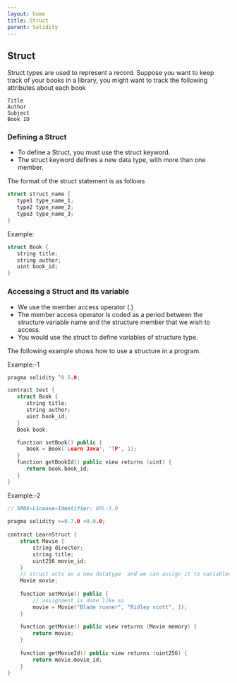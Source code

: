 ```yaml
---
layout: home
title: Struct
parent: Solidity
---
```


## Struct

Struct types are used to represent a record. Suppose you want to keep track of your books in a library, you might want to track the following attributes about each book

    Title
    Author
    Subject
    Book ID

### Defining a Struct
* To define a Struct, you must use the struct keyword. <br>
* The struct keyword defines a new data type, with more than one member. <br>

The format of the struct statement is as follows
```c++
struct struct_name { 
   type1 type_name_1;
   type2 type_name_2;
   type3 type_name_3;
}
```
Example:
```c++
struct Book { 
   string title;
   string author;
   uint book_id;
}
```

### Accessing a Struct and its variable

* We use the member access operator (.)
* The member access operator is coded as a period between the structure variable name and the structure member that we wish to access. 
* You would use the struct to define variables of structure type. 

The following example shows how to use a structure in a program.

Example:-1
```c++
pragma solidity ^0.5.0;

contract test {
   struct Book { 
      string title;
      string author;
      uint book_id;
   }
   Book book;

   function setBook() public {
      book = Book('Learn Java', 'TP', 1);
   }
   function getBookId() public view returns (uint) {
      return book.book_id;
   }
}
```

Example:-2
```c++
// SPDX-License-Identifier: GPL-3.0
 
pragma solidity >=0.7.0 <0.9.0;
 
contract LearnStruct {
    struct Movie {
        string director;
        string title;
        uint256 movie_id;
    }
    // struct acts as a new datatype  and we can assign it to variables like so
    Movie movie;
 
    function setMovie() public {
        // assignment is done like so
        movie = Movie("Blade runner", "Ridley scott", 1);
    }
 
    function getMovie() public view returns (Movie memory) {
        return movie;
    }
 
    function getMovieId() public view returns (uint256) {
        return movie.movie_id;
    }
}
```